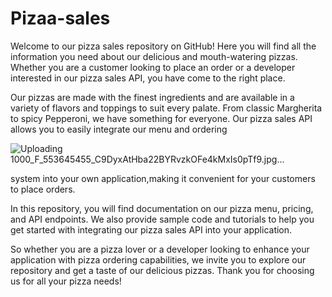 # Pizaa-sales
Welcome to our pizza sales repository on GitHub! Here you will find all the information you need about our delicious and mouth-watering pizzas.
Whether you are a customer looking to place an order or a developer interested in our pizza sales API, you have come to the right place.

Our pizzas are made with the finest ingredients and are available in a variety of flavors and toppings to suit every palate.
From classic Margherita to spicy Pepperoni, we have something for everyone. Our pizza sales API allows you to easily integrate our menu and ordering 








![Uploading 1000_F_553645455_C9DyxAtHba22BYRvzkOFe4kMxIs0pTf9.jpg…]()






system into your own application,making it convenient for your customers to place orders.

In this repository, you will find documentation on our pizza menu, pricing, and API endpoints. We also provide sample code and tutorials to help you
get started with integrating our pizza sales API into your application.

So whether you are a pizza lover or a developer looking to enhance your application with pizza ordering capabilities,
we invite you to explore our repository and get a taste of our delicious pizzas. Thank you for choosing us for all your pizza needs!
